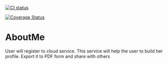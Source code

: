 [![CI status](https://github.com/prakashautade/AboutMe/workflows/CI/badge.svg)](https://github.com/prakashautade/AboutMe/actions?query=workflow:CICD)

[![Coverage Status](https://coveralls.io/repos/github/prakashautade/AboutMe/badge.svg?branch=master)](https://coveralls.io/github/prakashautade/AboutMe?branch=master)

# AboutMe
User will register to cloud service. This service will help the user to build her profile. Export it to  PDF form and share with others
